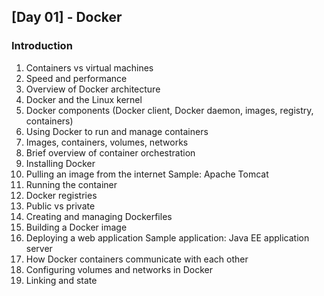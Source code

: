## [Day 01]   - Docker 

### Introduction

1. Containers vs virtual machines
2. Speed and performance
3. Overview of Docker architecture
4. Docker and the Linux kernel
5. Docker components (Docker client, Docker daemon, images, registry, containers)
6. Using Docker to run and manage containers
7. Images, containers, volumes, networks
8. Brief overview of container orchestration
9. Installing Docker
10. Pulling an image from the internet
Sample: Apache Tomcat
11. Running the container
12. Docker registries
13. Public vs private
14. Creating and managing Dockerfiles
15. Building a Docker image
16. Deploying a web application
Sample application: Java EE application server
17. How Docker containers communicate with each other
18. Configuring volumes and networks in Docker
19. Linking and state
